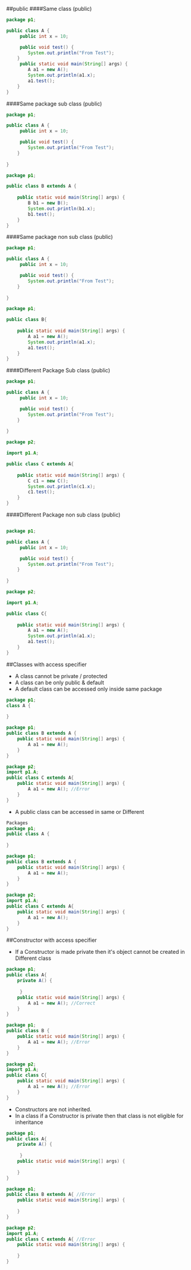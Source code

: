##public
####Same class (public)

```java
package p1;

public class A {
	 public int x = 10;

	 public void test() {
		System.out.println("From Test");
	}
	 public static void main(String[] args) {
		A a1 = new A();
		System.out.println(a1.x);
		a1.test();
	}
}
```

####Same package sub class (public)

```java
package p1;

public class A {
	 public int x = 10;

	 public void test() {
		System.out.println("From Test");
	}
	 
}
```

```java
package p1;

public class B extends A {
	
	public static void main(String[] args) {
		B b1 = new B();
		System.out.println(b1.x);
		b1.test();
	}
}
```

####Same package non sub class (public)

```java
package p1;

public class A {
	 public int x = 10;

	 public void test() {
		System.out.println("From Test");
	}
	 
}
```

```java
package p1;

public class B{
	
	public static void main(String[] args) {
		A a1 = new A();
		System.out.println(a1.x);
		a1.test();
	}
}
```

####Different Package Sub class (public)

```java
package p1;

public class A {
	 public int x = 10;

	 public void test() {
		System.out.println("From Test");
	}
	 
}

```
```java
package p2;

import p1.A;

public class C extends A{
	
	public static void main(String[] args) {
		C c1 = new C();
		System.out.println(c1.x);
		c1.test();
	}
}
```

####Different Package non sub class (public)
```java

package p1;

public class A {
	 public int x = 10;

	 public void test() {
		System.out.println("From Test");
	}
	 
}
```

```java
package p2;

import p1.A;

public class C{
	
	public static void main(String[] args) {
		A a1 = new A();
		System.out.println(a1.x);
		a1.test(); 
	}
}
```

##Classes with access specifier

* A class cannot be private / protected
* A class can be only public & default
* A default class can be accessed only inside same package

```java
package p1;
class A {
	 
}
```

```java
package p1;
public class B extends A {
	public static void main(String[] args) {
		A a1 = new A();
	}
}
```

```java
package p2;
import p1.A;
public class C extends A{
	public static void main(String[] args) {
		A a1 = new A(); //Error
	}
}
```

* A public class can be accessed in same or Different 
```java
Packages
package p1;
public class A {
	 
}
```

```java
package p1;
public class B extends A {
	public static void main(String[] args) {
		A a1 = new A();
	}
}
```

```java
package p2;
import p1.A;
public class C extends A{
	public static void main(String[] args) {
		A a1 = new A();
	}
}
```

##Constructor with access specifier

* If a Constructor is made private then it's object cannot be created in Different class

```java
package p1;
public class A{
    private A() {
		 
	 }
	public static void main(String[] args) {
        A a1 = new A(); //Correct		
	}
}
```

```java
package p1;
public class B {
	public static void main(String[] args) {
		A a1 = new A(); //Error
	}
}
```

```java
package p2;
import p1.A;
public class C{
	public static void main(String[] args) {
		A a1 = new A(); //Error
	}
}
```

* Constructors are not inherited.
* In a class if a Constructor is private then that class is not eligible for inheritance

```java
package p1;
public class A{
    private A() {
		 
	 }
	public static void main(String[] args) {
        		
	}
}
```

```java
package p1;
public class B extends A{ //Error
	public static void main(String[] args) {
		
	}
}
```

```java
package p2;
import p1.A;
public class C extends A{ //Error
	public static void main(String[] args) {
		
	}
}
```